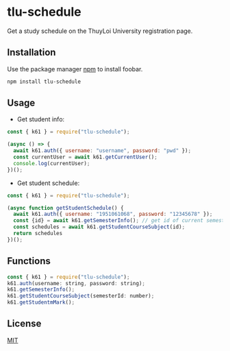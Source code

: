 # tlu-schedule

Get a study schedule on the ThuyLoi University registration page.

## Installation

Use the package manager [npm](https://www.npmjs.com/) to install foobar.

```bash
npm install tlu-schedule
```

## Usage
- Get student info: 
```javascript
const { k61 } = require("tlu-schedule");

(async () => {
  await k61.auth({ username: "username", password: "pwd" });
  const currentUser = await k61.getCurrentUser();
  console.log(currentUser);
})();

```
- Get student schedule: 
```javascript
const { k61 } = require("tlu-schedule");

(async function getStudentSchedule() {
  await k61.auth({ username: "1951061068", password: "12345678" });
  const {id} = await k61.getSemesterInfo(); // get id of current semester 
  const schedules = await k61.getStudentCourseSubject(id); 
  return schedules
})();
```
## Functions
```javascript
const { k61 } = require("tlu-schedule");
k61.auth(username: string, password: string); 
k61.getSemesterInfo(); 
k61.getStudentCourseSubject(semesterId: number); 
k61.getStudentmMark(); 

```

## License
[MIT](https://choosealicense.com/licenses/mit/)